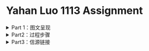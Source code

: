 # Yahan Luo 1113 Assignment
<details>
<summary>Part 1：图文呈现 </summary>

## 把未成年犯关进监狱，真的是最好的选择吗？

10月24日，杀害10岁女孩的大连少年蔡某某被依法判处收容教养，为期3年。消息一出，立刻有人在网络上表示该惩罚太轻，认为三年教养之后，蔡某某尚未满18岁，仍有再犯的可能；应该延长其收容教养的时间，或将其直接收押进监狱。

然而，从数据上来看，**把犯罪未成年人关进监狱并不能带来重犯率的降低；收容时间越长，重犯率甚至可能会越高。**

我国刑法第 17 条第 4 款规定“因不满十六周岁不予刑事处罚的，责令他的家长或者监护人加以管教；在必要的时候，也可以由政府收容教养。”

这一制度似乎听起来“名正言顺”，但实则漏洞百出——一方面，很多人根本没有一个稳定而健康的原生家庭，遑论父母能对子女进行有效管教；另一方面，我国并未对“收容教养”性质更清晰的界定。原本用以收容教养的“劳教”场所，也在2013年末被逐渐废弃。即便如此，收容教养也是国内目前惩罚、改造14周岁以下的犯罪未成年人的唯一途径。

而对于已满十四周岁不满十六周岁的未成年犯，“犯故意杀人、故意伤害致人重伤或者死亡、强奸、抢劫、贩卖毒品、放火、爆炸、投放危险物质罪的，应当负刑事责任。”而已满十六周岁的人犯罪，应当负刑事责任。14周岁以上，18周岁以下的犯罪未成年人都有可能面临牢狱之灾。

**首先，未成年犯是否入狱和重犯率有较大关系。** 根据在上海市 D 管教所的调研，过去三年该所羁押的未成年犯重新犯罪的比例平均为 8% ; 而截至 2015 年 6 月份，上海市 58 个关护基地观护帮教的 2984 名涉罪未成年人中，后来重新犯罪的仅为 16 名，重新犯罪的未成年人仅占总数的 0.6% 。发表在美国《青年暴力与少年司法》杂志上的一项研究发现，置于“恢复性司法干预计划”的中的犯罪少年们的重犯率，比起那些被推上法庭和监狱的未成年犯，低38％。

**其次，重犯率和不同性质的收容所相关。** 美国NCJRS（National Criminal Justice Reference Service）发布的一份公开报告中显示，他们调查了佛罗里达州16779 名曾接受过2年不同程度“青年收容计划”的犯罪未成年人，并记录其获释后一年内因再次犯罪被抓的频率。其中，接受非强制收容计划（Non-residential）的犯罪未成年的再犯率远远低于他人。

<p align="center">
	<img src="https://github.com/YahanLuo/2019-Visual-Data-Journalism/blob/master/Assignment%201113/png01.png" width="700">
</p>

同一级别的收容制度，**重犯率和收容时间长短也相关**。上述报告显示，同样是最高级别的强制收容计划，重犯率随着收容时间的增加而增加。

<p align="center">
	<img src="https://github.com/YahanLuo/2019-Visual-Data-Journalism/blob/master/Assignment%201113/png02.png" width="700">
</p>

究其成因，部分研究显示，未成年犯的年龄较小，心智尚未发展成熟，自身易感性强。对未成年犯适用送进监狱或者长期安置在收容教养所内，容易导致未成年犯在监所相互影响，接触不正确的价值观，接触更多的犯罪手段和渠道，从而促使这类群体的重新犯罪率较高。

另外，只有少部分未成年犯能继续回校读书。大部分未成年犯在获释后已经错过了返校读书的机会，只能直接进入社会寻找工作。这些没有继续接受教育的青少年犯，很难在激烈的就业市场中获得稳定的工作，极容易没有经济来源，再次陷入生活困境，再犯的比率也会显著升高。同样年龄的未成年犯，被收容、羁押的时间越长，其无法返校的几率越大。

由于部分未成年人犯罪等恶性事件的曝光，民间关于降低最低刑事责任年龄的呼声也越来越大。但以牙还牙的同态复仇并非现代社会法制体系所接受。**对未成年犯的惩戒应把重点放在“戒”而非“惩”，目的是让未成年犯们痛改前非、回归社会，不再重蹈覆辙。** 当下，我国亟需健全完善社区矫正制度，通过建立专门的观护基地，完善与发展工读教育，给未成年犯提供除了监狱和收容教养所以外的第二条甚至于第三条路。

<div align = right style = > 记者 | 罗雅涵 </div>

</details>


<details>
<summary>Part2：过程步骤</summary>

### 角度确立
* 这次的选题比上一次的选题更折磨人，**bug太多了**：:sob:
  * 国内司法数据公开度本来就差，又涉及未成年人犯罪的档案封存制度；
  * 少年法庭审理未成年人案件的裁判文书不公开，大部分时候犯罪的未成年人甚至不会走上法庭。
  * 个人意见：这样的选题，适合仔仔细细讲故事，也适合定性地追问成因，探讨影响，寻求出路————**唯独不太适合从定量上阐述现状。**
  
* 但是没办法，还是要硬着头皮写。:pouting_cat:

* 先是想探讨**下调刑事责任年龄**：
  * 毕竟所有关于这个新闻由头的讨论中，最受争议的就是这一点。大家呼吁的原因不外乎时代改变了，现在的小孩已经不比当年。
  * 我开始也觉得应该下调，直到我反应过来，就算是无限次下调，总有“小恶魔”在最低刑事责任年龄的下面一点，从而逃过法律的制裁。
  * 况且，并不是13岁的犯罪未成年格外多，而是犯罪未成年的数量随着年龄的增长成正比；底线划在14岁，13岁就是最多的；底线划到12岁，11岁就是最多的。
  * 按照这个逻辑，推到尽头就是取消最低刑事责任年龄。
  
* 可是，**取消最低刑事责任年龄**之后又应该怎么办呢？
  * 依照成年人的刑法去判处吗？如果大连少年蔡某某是一个成年人，其行为多半将会面临死刑的处决。
  * 但根据联合国颁布的《儿童权利公约》规定，"任何儿童不受酷刑或其他形式的残忍、不人道或有辱人格的待遇和处罚。
  * "《联合国人权公约》以及《联合国少年司法最低限度标准规则》也明确规定：未成年人不得适用死刑。
  * 而蔡某某家的门外，明明白白挂着横幅，“杀人偿命”。:no_mouth:
  * 推导到最后，这变成了一个**哲学问题**：“一个对他人施与‘酷刑或其他形式的残忍、不人道或有辱人格的待遇’，甚至剥夺了他人生命的儿童，是否应该遭受同样的惩罚？” 而我并不认为，一篇新闻报道应该把最后落脚点放在“性本善/性本恶”这样的论调上。:no_good:
  
* 因此，我希望能从**再犯率**这个更加务实的角度来解析青少年犯罪：
  * 我想证明的观点**“把未成年人关入监狱并不是降低少年再犯率的最好途径“**。
  * 但我十分忧虑这个观点本身的逻辑并不是那么站得住脚————未被强制关押的少年犯大多属于轻罪，再犯的概率本来就低，不能和重刑犯做直接对比。
  * 然而事实真的是这样的吗？
  
### 资料收集

* 兜兜转转选好了题，我发现自己给自己挖了一个超级大的坑————**再次犯罪非常不好统计**。因为未成年犯出狱之后，很有可能改名字换定居点远走他乡，这无疑给数据收集增加了难度。别说中国了，美国的数据也不是每一个州都具备，还有许多报告已经过去十几年甚至二十年。
* 但我实在是能力太差（干啥啥不行当:pig:第一名），搜索境外资料的时候因为自己英文没有那么顺溜，看到头晕眼花也没有找到近五年的数据。（其实找到了一些，但是切入的角度并不那么好，而且是各州自己的数据，并不是全国范围内的）无奈最后用了一份**2002年的报告**。
* **2002年啊！！！就比我小三岁！！！真是莫大的耻辱。**:rage:
* 而国内的官方数据，我找到了每一年未成年人犯罪占所有犯罪的比率和未成年犯的数量。还有[两份司法大数据的报告](https://pan.baidu.com/s/12BobuyJVbg6ocg7Yb0Th2A)。另外的数据要么就残破不全，要么就统计样本极其小。
* 以及，我还托同学找**人大的刑法教授**问问，看看有没有他们自己内部统计的数据。但是他们周四才有刑法课:ideograph_advantage:
* （这让我更加急不可待地看看大家的作业，都是怎么八仙过海各显神通，用的什么数据啊:sob:）

### 内容呈现
* **首先，我用的是“重犯/再犯“，而没有用“累犯"。** 这是因为“2011年5月1日正式生效的《刑法修正案（八）》对一般累犯的构成要件作出重大修改，将一般累犯排除在未成年人次犯罪需予以法定从重处罚的情节之外，确立未成年人不构成累犯原则。”
* 这一次的操作流程和上次不太一样。这一次先确定了整个文章的框架：**“是什么-为什么-怎么办”；**
* 然后，一边梳理手头现有的资料，一边把可用的信息摘取成文字或者整理成excel表格。
* 接着，对照着文章框架，把文字材料组成稿件。用datawrapper把数据做成可视化的图。最后统一上github。
* 本来，我想的是把datawrapper的代码直接嵌套进来，没想到readme不支持。好吧，错失交互良机。:cry:

### 写在最后的一些废话
* 苏老师可以不看这一部分。:joy:
* 这次的作业真的**很差**。我自己心里是清楚的————数据支离破碎，文字不够洗练，最致命的是文章的核心逻辑有暗病。重犯率（a）、收容状况（b）、以及其本身的罪行轻重（c），恐怕是最后一个决定前两个吧？仅仅由a和b的相关关系，就想要推导出b可能影响a，这明显逻辑不通。
* 但是为什么不把c写进去？一方面是客观的原因，罪行轻重很难高度量化，该怎样呈现？另一方面是偷懒，想着读者马马虎虎一看，未必能看出这个逻辑错漏。
* 但是错漏究竟存在了。:-1:
* 这次的图也没有上一次的好看，自我感觉是信息很单薄，撑不满一张数据图。且数据来源也很单一。
* 还有就是选选题的时候，走到哲学命题那一步时，我感觉走不动了。如何想也无法参透其是对法律的本质的不同看法。还给我学法律的同学打了半个小时电话，得到的回答是去看凯尔森的《法与国家的一般理论》。
* 平时不读书，现在就是报应。:neutral_face:
* 怎样说？做一次要有一次的收获，不能白白熬夜。**这次最大的收获是：再也不用百度搜索引擎了，简直就是垃圾堆里翻垃圾！**:anger:

</details>


<details>
<summary>Part3：信源链接</summary>
 
### 网页类
* [Florida Department of Juvenile Justice （DJJ）](http://www.djj.state.fl.us/programs-facilities/restrictiveness-levels)
* [PointPark University:“Juvenile Recidivism: A Second Chance”](https://online.pointpark.edu/criminal-justice/juvenile-recidivism/)
* [MST：Do we know the full extent of Juvenile Recidivism?](http://info.mstservices.com/blog/juvenile-recidivism-rates)
* [NCJRS：National Criminal Justice Reference Service](https://www.ncjrs.gov/App/Topics/Topic.aspx?TopicID=122)
* [NBER:"Schools, Neighborhoods, and the Long-Run Effect of Crime-Prone Peers“](https://www.nber.org/papers/w25730)
* [OJJDP（Office of Juvenile Justice and Delinquency Prevention)](ojjdp.gov/ojstatbb/crime/JAR.asp)
### 论文/报告类
#### 英文
* [Juvenile Recidivism and Length of Stay (NCJRS)](https://pan.baidu.com/s/1W4_mbaV1phh3mdrMdktRNw)
* [JUVENILE INCARCERATION, HUMAN CAPITAL AND FUTURE CRIME:
EVIDENCE FROM RANDOMLY-ASSIGNED JUDGES (NBER)](https://pan.baidu.com/s/1_T8ydYKv6Qvut0U2VJocxw)
* [JUVENILE RECIDIVISM 2018](https://pan.baidu.com/s/1sGV-LxkEgeWfkBvcGHP_tQ)
* [NO PLACE FOR KIDS:The Case for Reducing Juvenile Incarceration](https://pan.baidu.com/s/1wrr5H3yCiCZuPAt97arC3w)
* [The Effectiveness of Various Restorative Justice Interventions on Recidivism Outcomes Among Juvenile Offenders](https://pan.baidu.com/s/1CzCH-cNJX103TZHiLsCLYA)
* [Massachusetts Department of Youth Services Juvenile Recidivism Report For Youth Discharged During 2012 ](https://pan.baidu.com/s/1UeFlTAK5B29UolcbsUfm8g)
### 中文
* [未满14周岁未成年人涉严重危害社会行为干预措施研究_汪丽娜](https://pan.baidu.com/s/1U_FJfcgqB4fqPm44ruSSew)
* [我国少年司法非刑罚处置制度研究_李翠红](https://pan.baidu.com/s/1tGKB3AySUnXfzLhiHtOjgw)
* [来沪未成年人重新犯罪成因分析及其预防体系构建_陈赛金](https://pan.baidu.com/s/11oCJOjpPwnOx76AO26kgpQ)
* [吉林省青少年重新犯罪的原因及对策的研究_袁承为](https://pan.baidu.com/s/13FwPM3XBAio1Xtf12YNW9w)
* [国外重新犯罪调查研究与借鉴_周勇](https://pan.baidu.com/s/1gKX2dO--hsMdqO9zqVmidQ)
* [域外未成年人刑事责任年龄制度_重庆市第三中级人民法院__蓝晓](https://pan.baidu.com/s/1_oPMeu3C7m2mjqZ-83UStw)
* [关于降低未成年人再犯率问题的法律思考_张家铭](https://pan.baidu.com/s/1PwWGrSfM__QlZ6zSGJblAw)
* [青少年社区矫正与预防重新犯罪研究_林洁](https://pan.baidu.com/s/1uanTSPu6uRx7smeWQIUaGA)
* [构建未成年人犯罪的法律反应机制_国家检察官学院教授__沈海平](https://pan.baidu.com/s/1GKBMwQX-olVE3Rm_3NV-pg)


</details>
